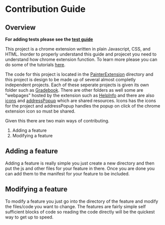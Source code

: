 # Contribution Guide

## Overview

**For adding tests please see the [test guide](Test.md)**

This project is a chrome extension written in plain Javascript, CSS, and HTML. Inorder to properly understand this guide and projecet you need to understand how chrome extension function. To learn more please you can do some of the tutorials [here](https://developer.chrome.com/docs/extensions/get-started).

The code for this project is located in the [PainterExtension](PainterExtension/) directory and this project is design to be made up of several almost completly independent projects. Each of these seperate projects is given its own folder such as [Gradebook](PainterExtension/Gradebook). There are other folders as well some are "webpages" hosted by the extension such as [HelpInfo](PainterExtension/HelpInfo) and there are also [icons](PainterExtension/icons) and [addressPopup](PainterExtension/addressPopup) which are shared resources. Icons has the icons for the project and addressPopup handles the popup on click of the chrome extension icon so must be shared.

Given this there are two main ways of contributing.
1. Adding a feature
2. Modifying a feature

## Adding a feature

Adding a feature is really simple you just create a new directory and then put the js and other files for your feature in there. Once you are done you can add them to the manifest for your feature to be included.

## Modifying a feature

To modify a feature you just go into the directory of the feature and modify the files/code you want to change. The features are fairly simple self sufficient blocks of code so reading the code directly will be the quickest way to get up to speed.
